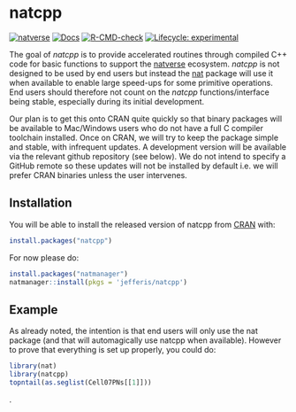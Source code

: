 
# natcpp

<!-- badges: start -->
[![natverse](https://img.shields.io/badge/natverse-Part%20of%20the%20natverse-a241b6)](https://natverse.org)
[![Docs](https://img.shields.io/badge/docs-100%25-brightgreen.svg)](https://jefferis.github.io/natcpp/reference/)
[![R-CMD-check](https://github.com/jefferis/natcpp/workflows/R-CMD-check/badge.svg)](https://github.com/jefferis/natcpp/actions)
[![Lifecycle: experimental](https://img.shields.io/badge/lifecycle-experimental-orange.svg)](https://lifecycle.r-lib.org/articles/stages.html#experimental)
<!-- badges: end -->

The goal of *natcpp* is to provide accelerated routines through compiled C++ 
code for basic functions to support the [natverse](https://natverse.org) ecosystem.
*natcpp* is not designed to be used by end users but instead the 
[nat](https://natverse.org/nat/) package will use it when available to enable
large speed-ups for some primitive operations. End users should therefore not count on the  *natcpp* functions/interface being stable, especially during its
initial development.

Our plan is to get this onto
CRAN quite quickly so that binary packages will be available to Mac/Windows users who do not have a full C compiler toolchain installed. Once on CRAN, we will try to keep the package simple and stable, with infrequent
updates. A development version will be available via the relevant github
repository (see below). 
We do not intend to specify a GitHub remote so  these updates will not be 
installed by default i.e. we will prefer CRAN binaries unless the user
intervenes.

## Installation

You will be able to install the released version of natcpp from [CRAN](https://CRAN.R-project.org) with:

``` r
install.packages("natcpp")
```

For now please do:

``` r
install.packages("natmanager")
natmanager::install(pkgs = 'jefferis/natcpp')
```


## Example

As already noted, the intention is that end users will only use the nat package
(and that will automagically use natcpp when available). However to prove that
everything is set up properly, you could do:

``` r
library(nat)
library(natcpp)
topntail(as.seglist(Cell07PNs[[1]]))

```

.
